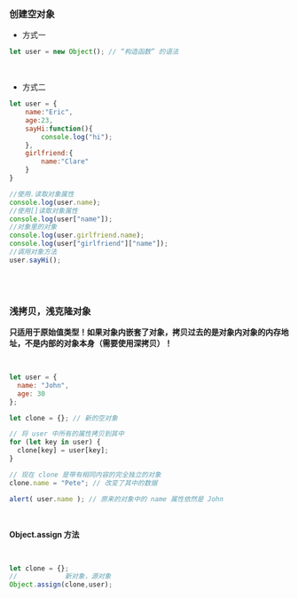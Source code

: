 ### 创建空对象

- 方式一

```javascript
let user = new Object(); // “构造函数” 的语法
```

<br>

- 方式二

```javascript
let user = {
    name:"Eric",
    age:23,
    sayHi:function(){
        console.log("hi");
    },
    girlfriend:{
        name:"Clare"
    }
}

//使用.读取对象属性
console.log(user.name);
//使用[]读取对象属性
console.log(user["name"]);
//对象里的对象
console.log(user.girlfriend.name);
console.log(user["girlfriend"]["name"]);
//调用对象方法
user.sayHi();
```

<br>

<br>


### 浅拷贝，浅克隆对象

**只适用于原始值类型！如果对象内嵌套了对象，拷贝过去的是对象内对象的内存地址，不是内部的对象本身（需要使用深拷贝）！**

<br>

```javascript
let user = {
  name: "John",
  age: 30
};

let clone = {}; // 新的空对象

// 将 user 中所有的属性拷贝到其中
for (let key in user) {
  clone[key] = user[key];
}

// 现在 clone 是带有相同内容的完全独立的对象
clone.name = "Pete"; // 改变了其中的数据

alert( user.name ); // 原来的对象中的 name 属性依然是 John
```

<br>

**Object.assign 方法**

<br>

```javascript
let clone = {};
//            新对象，源对象
Object.assign(clone,user);
```
